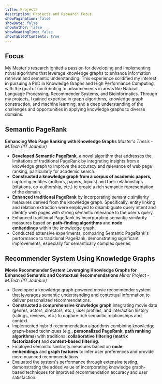 ```yaml
---
title: Projects
description: Projects and Research Focus
showPagination: false
showDate: false
showAuthor: false
showReadingTime: false
showTableOfContents: true
---
```

## Focus
My Master's research ignited a passion for developing and implementing novel algorithms that leverage knowledge graphs to enhance information retrieval and semantic understanding. This experience solidified my interest in pursuing a PhD in Knowledge Graphs and High Performance Computing, with the goal of contributing to advancements in areas like Natural Language Processing, Recommender Systems, and Bioinformatics. Through my projects, I gained expertise in graph algorithms, knowledge graph construction, and machine learning, and a deep understanding of the challenges and opportunities in applying knowledge graphs to diverse domains. 

## Semantic PageRank
**Enhancing Web Page Ranking with Knowledge Graphs**
_Master's Thesis - M.Tech (IIT Jodhpur)_

- **Developed Semantic PageRank,** a novel algorithm that addresses the limitations of traditional PageRank by integrating insights from a knowledge graph to improve the accuracy and relevance of web page ranking, particularly for academic search.
- **Constructed a knowledge graph from a corpus of academic papers,** capturing entities (authors, papers, topics) and their relationships (citations, co-authorship, etc.) to create a rich semantic representation of the domain.
- **Enhanced traditional PageRank** by incorporating semantic similarity measures derived from the knowledge graph. Specifically, entity linking and relation extraction were employed to disambiguate query intent and identify web pages with strong semantic relevance to the user's query.
- Enhanced traditional PageRank by incorporating semantic similarity measures based on **path-finding algorithms** and **node embeddings** within the knowledge graph.
- Conducted extensive experiments, comparing Semantic PageRank's performance to traditional PageRank, demonstrating significant improvements, especially for semantically complex queries.

## Recommender System Using Knowledge Graphs
**Movie Recommender System Leveraging Knowledge Graphs for Enhanced Semantic and Contextual Recommendations**
_Minor Project - M.Tech (IIT Jodhpur)_

- Developed a knowledge graph-powered movie recommender system that leverages semantic understanding and contextual information to deliver personalized recommendations.
- **Constructed a comprehensive knowledge graph** integrating movie data (genres, actors, directors, etc.), user profiles, and interaction history (ratings, reviews, etc.) to capture rich semantic relationships and context.
- Implemented hybrid recommendation algorithms combining knowledge graph-based techniques (e.g., **personalized PageRank, path ranking algorithms**) with traditional **collaborative filtering (matrix factorization)** and **content-based filtering**.
- Employed semantic similarity measures based on **node embeddings** and **graph features** to infer user preferences and provide more nuanced recommendations.
- Evaluated the system's performance through extensive testing, demonstrating the added value of incorporating knowledge graph-based techniques for improved recommendation accuracy and user satisfaction.
